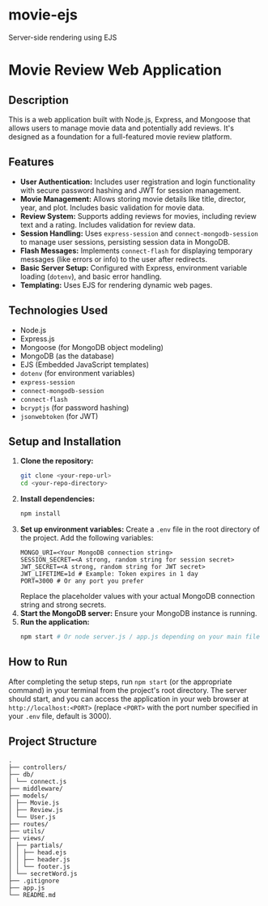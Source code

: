 # movie-ejs

Server-side rendering using EJS

# Movie Review Web Application

## Description

This is a web application built with Node.js, Express, and Mongoose that allows users to manage movie data and potentially add reviews. It's designed as a foundation for a full-featured movie review platform.

## Features

- **User Authentication:** Includes user registration and login functionality with secure password hashing and JWT for session management.
- **Movie Management:**
  Allows storing movie details like title, director, year, and plot. Includes basic validation for movie data.
- **Review System:** Supports adding reviews for movies, including review text and a rating. Includes validation for review data.
- **Session Handling:** Uses `express-session` and `connect-mongodb-session` to manage user sessions, persisting session data in MongoDB.
- **Flash Messages:** Implements `connect-flash` for displaying temporary messages (like errors or info) to the user after redirects.
- **Basic Server Setup:** Configured with Express, environment variable loading (`dotenv`), and basic error handling.
- **Templating:** Uses EJS for rendering dynamic web pages.

## Technologies Used

- Node.js
- Express.js
- Mongoose (for MongoDB object modeling)
- MongoDB (as the database)
- EJS (Embedded JavaScript templates)
- `dotenv` (for environment variables)
- `express-session`
- `connect-mongodb-session`
- `connect-flash`
- `bcryptjs` (for password hashing)
- `jsonwebtoken` (for JWT)

## Setup and Installation

1.  **Clone the repository:**
    ```bash
    git clone <your-repo-url>
    cd <your-repo-directory>
    ```
2.  **Install dependencies:**
    ```bash
    npm install
    ```
3.  **Set up environment variables:**
    Create a `.env` file in the root directory of the project. Add the following variables:
    ```env
    MONGO_URI=<Your MongoDB connection string>
    SESSION_SECRET=<A strong, random string for session secret>
    JWT_SECRET=<A strong, random string for JWT secret>
    JWT_LIFETIME=1d # Example: Token expires in 1 day
    PORT=3000 # Or any port you prefer
    ```
    Replace the placeholder values with your actual MongoDB connection string and strong secrets.
4.  **Start the MongoDB server:** Ensure your MongoDB instance is running.
5.  **Run the application:**
    ```bash
    npm start # Or node server.js / app.js depending on your main file name
    ```

## How to Run

After completing the setup steps, run `npm start` (or the appropriate command) in your terminal from the project's root directory. The server should start, and you can access the application in your web browser at `http://localhost:<PORT>` (replace `<PORT>` with the port number specified in your `.env` file, default is 3000).

## Project Structure
```
.
├── controllers/
├── db/
│ └── connect.js
├── middleware/
├── models/
│ ├── Movie.js
│ ├── Review.js
│ └── User.js
├── routes/
├── utils/
├── views/
│ ├── partials/
│ │ ├── head.ejs
│ │ ├── header.js
│ │ └── footer.js
│ └── secretWord.js
├── .gitignore
├── app.js
└── README.md
```
